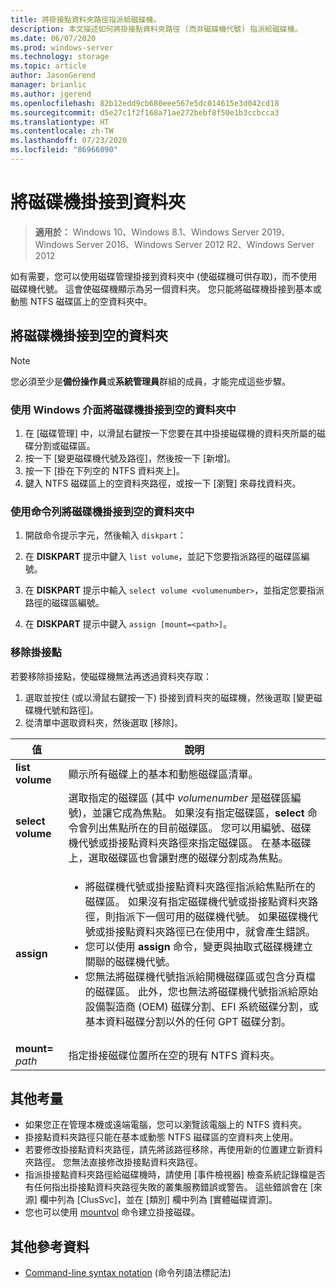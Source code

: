```yaml
---
title: 將掛接點資料夾路徑指派給磁碟機。
description: 本文描述如何將掛接點資料夾路徑 (而非磁碟機代號) 指派給磁碟機。
ms.date: 06/07/2020
ms.prod: windows-server
ms.technology: storage
ms.topic: article
author: JasonGerend
manager: brianlic
ms.author: jgerend
ms.openlocfilehash: 82b12edd9cb680eee567e5dc014615e3d042cd18
ms.sourcegitcommit: d5e27c1f2f168a71ae272bebf8f50e1b3ccbcca3
ms.translationtype: HT
ms.contentlocale: zh-TW
ms.lasthandoff: 07/23/2020
ms.locfileid: "86966090"
---
```

# <a name="mount-a-drive-in-a-folder"></a>將磁碟機掛接到資料夾

> **適用於：** Windows 10、Windows 8.1、Windows Server 2019、Windows Server 2016、Windows Server 2012 R2、Windows Server 2012

如有需要，您可以使用磁碟管理掛接到資料夾中 (使磁碟機可供存取)，而不使用磁碟機代號。 這會使磁碟機顯示為另一個資料夾。 您只能將磁碟機掛接到基本或動態 NTFS 磁碟區上的空資料夾中。

## <a name="mounting-a-drive-in-an-empty-folder"></a>將磁碟機掛接到空的資料夾

> [!NOTE]
> 您必須至少是**備份操作員**或**系統管理員**群組的成員，才能完成這些步驟。

### <a name="to-mount-a-drive-in-an-empty-folder-by-using-the-windows-interface"></a>使用 Windows 介面將磁碟機掛接到空的資料夾中

1.  在 [磁碟管理] 中，以滑鼠右鍵按一下您要在其中掛接磁碟機的資料夾所屬的磁碟分割或磁碟區。
2. 按一下 [變更磁碟機代號及路徑]，然後按一下 [新增]。
3. 按一下 [掛在下列空的 NTFS 資料夾上]。
4. 鍵入 NTFS 磁碟區上的空資料夾路徑，或按一下 [瀏覽] 來尋找資料夾。

### <a name="to-mount-a-drive-in-an-empty-folder-using-a-command-line"></a>使用命令列將磁碟機掛接到空的資料夾中

1.  開啟命令提示字元，然後輸入 `diskpart`：

2.  在 **DISKPART** 提示中鍵入 `list volume`，並記下您要指派路徑的磁碟區編號。

3.  在 **DISKPART** 提示中輸入 `select volume <volumenumber>`，並指定您要指派路徑的磁碟區編號。

5.  在 **DISKPART** 提示中鍵入 `assign [mount=<path>]`。

### <a name="to-remove-a-mount-point"></a>移除掛接點

若要移除掛接點，使磁碟機無法再透過資料夾存取：

1. 選取並按住 (或以滑鼠右鍵按一下) 掛接到資料夾的磁碟機，然後選取 [變更磁碟機代號和路徑]。
2. 從清單中選取資料夾，然後選取 [移除]。

| 值 | 說明 |
| --- | --- |
| **list volume** | 顯示所有磁碟上的基本和動態磁碟區清單。 |
| **select volume**        | 選取指定的磁碟區 (其中 <em>volumenumber</em> 是磁碟區編號)，並讓它成為焦點。 如果沒有指定磁碟區，**select** 命令會列出焦點所在的目前磁碟區。 您可以用編號、磁碟機代號或掛接點資料夾路徑來指定磁碟區。 在基本磁碟上，選取磁碟區也會讓對應的磁碟分割成為焦點。|
| **assign** | <ul><li> 將磁碟機代號或掛接點資料夾路徑指派給焦點所在的磁碟區。 如果沒有指定磁碟機代號或掛接點資料夾路徑，則指派下一個可用的磁碟機代號。 如果磁碟機代號或掛接點資料夾路徑已在使用中，就會產生錯誤。</li>  <li>您可以使用 **assign** 命令，變更與抽取式磁碟機建立關聯的磁碟機代號。</li> <li> 您無法將磁碟機代號指派給開機磁碟區或包含分頁檔的磁碟區。 此外，您也無法將磁碟機代號指派給原始設備製造商 (OEM) 磁碟分割、EFI 系統磁碟分割，或基本資料磁碟分割以外的任何 GPT 磁碟分割。</li></ul> |
| **mount=** <em>path</em> | 指定掛接磁碟位置所在空的現有 NTFS 資料夾。  |

## <a name="additional-considerations"></a>其他考量

-   如果您正在管理本機或遠端電腦，您可以瀏覽該電腦上的 NTFS 資料夾。
-   掛接點資料夾路徑只能在基本或動態 NTFS 磁碟區的空資料夾上使用。
-   若要修改掛接點資料夾路徑，請先將該路徑移除，再使用新的位置建立新資料夾路徑。 您無法直接修改掛接點資料夾路徑。
-   指派掛接點資料夾路徑給磁碟機時，請使用 [事件檢視器] 檢查系統記錄檔是否有任何指出掛接點資料夾路徑失敗的叢集服務錯誤或警告。 這些錯誤會在 [來源] 欄中列為 [ClusSvc]，並在 [類別] 欄中列為 [實體磁碟資源]。
-   您也可以使用 [mountvol](https://go.microsoft.com/fwlink/?linkid=64111) 命令建立掛接磁碟。

## <a name="additional-references"></a>其他參考資料
-   [Command-line syntax notation](/previous-versions/orphan-topics/ws.11/cc742449(v=ws.11)) (命令列語法標記法)
